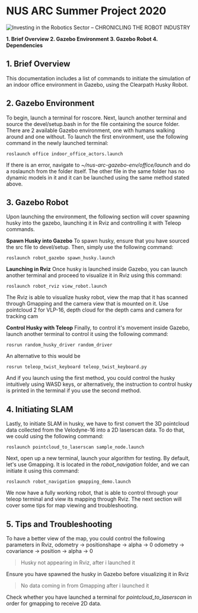 
# NUS ARC Summer Project 2020
![Investing in the Robotics Sector – CHRONICLING THE ROBOT INDUSTRY](https://robotrabbi.com/wp-content/uploads/2015/03/clearpath-robotics-husky-e1426720202779-1940x1092.jpg)

 **1. Brief Overview 
 2. Gazebo Environment
 3. Gazebo Robot 
 4. Dependencies** 

## 1. Brief Overview
This documentation includes a list of commands to initiate the simulation of an indoor office environment in Gazebo, using the Clearpath Husky Robot. 

## 2. Gazebo Environment

To begin, launch a terminal for roscore. Next, launch another terminal and source the devel/setup.bash in for the file containing the source folder. There are 2 available Gazebo environment, one with humans walking around and one without. To launch the first environment, use the following command in the newly launched terminal: 

    roslaunch office indoor_office_actors.launch
 If there is an error, navigate to *~/nus-arc-gazebo-env/office/launch* and do a roslaunch from the folder itself. The other file in the same folder has no dynamic models in it and it can be launched using the same method stated above. 

## 3. Gazebo Robot
Upon launching the environment, the following section will cover spawning husky into the gazebo, launching it in Rviz and controlling it with Teleop commands. 

**Spawn Husky into Gazebo**
To spawn husky, ensure that you have sourced the src file to devel/setup. Then, simply use the following command:

    roslaunch robot_gazebo spawn_husky.launch

**Launching in Rviz**
Once husky is launched inside Gazebo, you can launch another terminal and proceed to visualize it in Rviz using this command:

    roslaunch robot_rviz view_robot.launch
The Rviz is able to visualize husky robot, view the map that it has scanned through Gmapping and the camera view that is mounted on it. Use pointcloud 2 for VLP-16, depth cloud for the depth cams and camera for tracking cam

**Control Husky with Teleop**
Finally, to control it's movement inside Gazebo, launch another terminal to control it using the following command:

    rosrun random_husky_driver random_driver
An alternative to this would be 

    rosrun teleop_twist_keyboard teleop_twist_keyboard.py
And if you launch using the first method, you could control the husky intuitively using WASD keys, or alternatively, the instruction to control husky is printed in the terminal if you use the second method.

## 4. Initiating SLAM 
Lastly, to initiate SLAM in husky, we have to first convert the 3D pointcloud data collected from the Velodyne-16 into a 2D laserscan data. To do that, we could using the following command: 

    roslaunch pointcloud_to_laserscan sample_node.launch
 
Next, open up a new terminal, launch your algorithm for testing. By default, let's use Gmapping. It is located in the *robot_navigation* folder, and we can initiate it using this command: 

    roslaunch robot_navigation gmapping_demo.launch
We now have a fully working robot, that is able to control through your teleop terminal and view its mapping through Rviz. The next section will cover some tips for map viewing and troubleshooting. 

## 5. Tips and Troubleshooting
To have a better view of the map, you could control the following parameters in Rviz, 
odometry -> positionshape -> alpha -> 0
odometry -> covariance -> position -> alpha -> 0 

> Husky not appearing in Rviz, after i launched it 

Ensure you have spawned the husky in Gazebo before visualizing it in Rviz 

> No data coming in from Gmapping after i launched it 

Check whether you have launched a terminal for *pointcloud_to_laserscan* in order for gmapping to receive 2D data. 

<!--stackedit_data:
eyJoaXN0b3J5IjpbNjM0MTcxMTU4LDEyNTU3NTMwMzIsLTMwMD
E4MjQ4NCwzNTM3MTAyMTksMTE1OTM0MTQ3MSwtMTc3OTM1MDgz
MiwtOTI1ODY3NjM2LDE4NjI1MDk3MDVdfQ==
-->